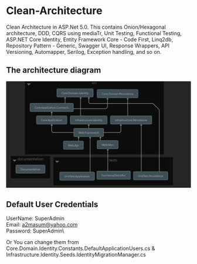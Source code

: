 # Clean-Architecture
Clean Architecture in ASP.Net 5.0. This contains  Onion/Hexagonal architecture, DDD, CQRS using mediaTr, Unit Testing, Functional Testing, ASP.NET Core Identity, Entity Framework Core - Code First, Linq2db, Repository Pattern - Generic, Swagger UI, Response Wrappers,  API Versioning, Automapper, Serilog, Exception handling, and so on.

## The architecture diagram
![digaramg](Architecture.png)

## Default User Credentials
UserName: SuperAdmin\
Email: a2masum@yahoo.com\
Password: SuperAdmin\

Or You can change them from Core.Domain.Identity.Constants.DefaultApplicationUsers.cs & Infrastructure.Identity.Seeds.IdentityMigrationManager.cs
